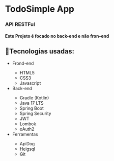 <h1>TodoSimple App</h1>
<h3>API RESTFul</h3>
<h4>Este Projeto é focado no back-end e não fron-end</h4>

<h2>🚀Tecnologias usadas:</h2>
<ul>
    <li>Frond-end</li>
    <ul>
        <li>HTML5</li>
        <li>CSS3</li>
        <li>Javascript</li>
    </ul>
    <li>Back-end</li>
    <ul>
        <li>Gradle (Kotlin)</li>
        <li>Java 17 LTS</li>
        <li>Spring Boot</li>
        <li>Spring Security</li>
        <li>JWT</li>
        <li>Lombok</li>
        <li>oAuth2</li>
    </ul>
    <li>Ferramentas</li>
        <ul>
            <li>ApiDog</li>
            <li>Heigsql</li>
            <li>Git</li>
        </ul>
</ul>